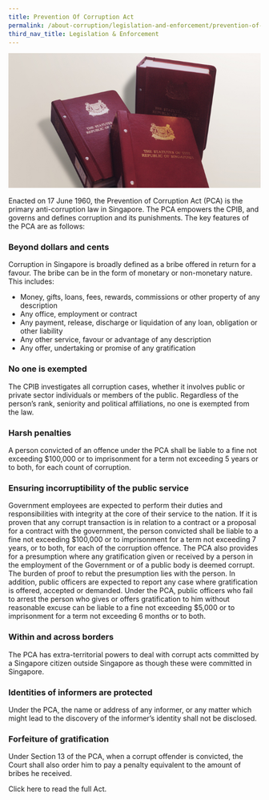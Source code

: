 ```yaml
---
title: Prevention Of Corruption Act
permalink: /about-corruption/legislation-and-enforcement/prevention-of-corruption-act/
third_nav_title: Legislation & Enforcement
---
```


<img src="/images/abt-corruption_cpib-statutes.jpg" alt="prevention of corruption act">

Enacted on 17 June 1960, the Prevention of Corruption Act (PCA) is the primary anti-corruption law in Singapore. The PCA empowers the CPIB, and governs and defines corruption and its punishments. The key features of the PCA are as follows:

### **Beyond dollars and cents**

Corruption in Singapore is broadly defined as a bribe offered in return for a favour. The bribe can be in the form of monetary or non-monetary nature. This includes:

* Money, gifts, loans, fees, rewards, commissions or other property of any description
* Any office, employment or contract
* Any payment, release, discharge or liquidation of any loan, obligation or other liability
* Any other service, favour or advantage of any description
* Any offer, undertaking or promise of any gratification

### **No one is exempted**

The CPIB investigates all corruption cases, whether it involves public or private sector individuals or members of the public. Regardless of the person’s rank, seniority and political affiliations, no one is exempted from the law.

### **Harsh penalties**

A person convicted of an offence under the PCA shall be liable to a fine not exceeding $100,000 or to imprisonment for a term not exceeding 5 years or to both, for each count of corruption.

### **Ensuring incorruptibility of the public service**

Government employees are expected to perform their duties and responsibilities with integrity at the core of their service to the nation. If it is proven that any corrupt transaction is in relation to a contract or a proposal for a contract with the government, the person convicted shall be liable to a fine not exceeding $100,000 or to imprisonment for a term not exceeding 7 years, or to both, for each of the corruption offence. The PCA also provides for a presumption where any gratification given or received by a person in the employment of the Government or of a public body is deemed corrupt. The burden of proof to rebut the presumption lies with the person. In addition, public officers are expected to report any case where gratification is offered, accepted or demanded. Under the PCA, public officers who fail to arrest the person who gives or offers gratification to him without reasonable excuse can be liable to a fine not exceeding $5,000 or to imprisonment for a term not exceeding 6 months or to both.

### **Within and across borders**

The PCA has extra-territorial powers to deal with corrupt acts committed by a Singapore citizen outside Singapore as though these were committed in Singapore.

### **Identities of informers are protected**

Under the PCA, the name or address of any informer, or any matter which might lead to the discovery of the informer’s identity shall not be disclosed.

### **Forfeiture of gratification**

Under Section 13 of the PCA, when a corrupt offender is convicted, the Court shall also order him to pay a penalty equivalent to the amount of bribes he received.


Click here to read the full Act.

